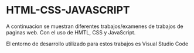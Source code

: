 # HTML-CSS-JAVASCRIPT
A continuacion se muestran diferentes trabajos/examenes de trabajos de paginas web.
Con el uso de HMTL, CSS y JavaScript.

El entorno de desarrollo utilizado para estos trabajos es Visual Studio Code
